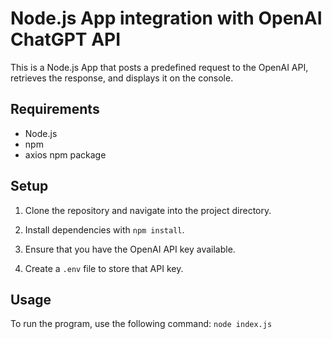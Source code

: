 # Node.js App integration with OpenAI ChatGPT API

This is a Node.js App that posts a predefined request to the OpenAI API, retrieves the response, and displays it on the console.

## Requirements

- Node.js
- npm
- axios npm package

## Setup

1. Clone the repository and navigate into the project directory.

2. Install dependencies with `npm install`.

3. Ensure that you have the OpenAI API key available.

4. Create a `.env` file to store that API key.

## Usage

To run the program, use the following command: `node index.js`
